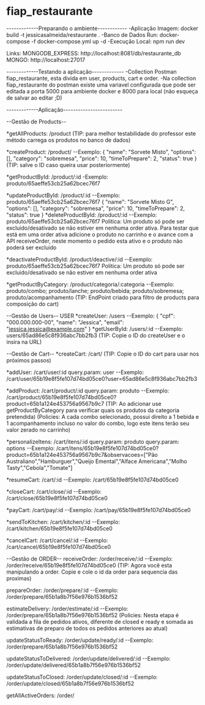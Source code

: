 # fiap_restaurante

-------------Preparando o ambiente------------
-Aplicação Imagem: docker build -t jessicasalmeida/restaurante .
-Banco de Dados Run: docker-compose -f docker-compose.yml up -d
-Execução Local: npm run dev

Links:
MONGODB_EXPRESS: http://localhost:8081/db/restaurante_db
MONGO: http://localhost:27017

-------------Testando a aplicação-------------
-Collection Postman fiap_restaurante, esta divida em user, products, cart e order.
-Na collection fiap_restaurante do postman existe uma variavel configurada que pode ser editada a porta 5000 para ambiente docker e 8000 para local (não esqueça de salvar ao editar ;D)


-------------Aplicação------------------------

--Gestão de Products--

*getAllProducts: /product
(TIP: para melhor testabilidade do professor este método carrega os produtos no banco de dados)

*createProduct: /product/
--Exemplo:
    {
        "name": "Sorvete Misto",
        "options": [],
        "category": "sobremesa",
        "price": 10,
        "timeToPrepare": 2,
        "status": true
    }
(TIP: salve o ID caso queira usar posteriormente)

*getProductById: /product/:id
-Exemplo: produto/65aeffe53cb25a62bcec76f7

*updateProductById: /product/:id
--Exemplo: produto/65aeffe53cb25a62bcec76f7
    {
        "name": "Sorvete Misto G",
        "options": [],
        "category": "sobremesa",
        "price": 10,
        "timeToPrepare": 2,
        "status": true
    }
*deleteProductById: /product/:id
--Exemplo: produto/65aeffe53cb25a62bcec76f7
Politica: Um produto só pode ser excluido/desativado se não estiver em nenhuma order ativa. 
Para testar que está em uma order ativa adicione o produto no carrinho e o avance com a API receiveOrder,
neste momento o pedido esta ativo e o produto não poderá ser excluido

*deactivateProductById: /product/deactive/:id
--Exemplo: produto/65aeffe53cb25a62bcec76f7
Politica: Um produto só pode ser excluido/desativado se não estiver em nenhuma order ativa

*getProductByCategory: /product/categoria/:categoria
--Exemplo: produto/combo; produto/lanche; produto/bebida; produto/sobremesa; produto/acompanhamento
(TIP: EndPoint criado para filtro de products para composição do cart)

--Gestão de Users--
USER
*createUser: /users
--Exemplo:
    {
        "cpf": "000.000.000-00",
        "name": "Jessica",
        "email": "jessica.jessica@example.com"
    }
*getUserById: /users/:id
--Exemplo:
    users/65ad86e5c8f936abc7bb2fb3 (TIP: Copie o ID do createUser e o insira na URL)

--Gestão de Cart--
*createCart: /cart/
(TIP: Copie o ID do cart para usar nos próximos passos)

*addUser: /cart/user/:id
query.param: user
--Exemplo: /cart/user/65b19e8f5fe107d74bd05ce0?user=65ad86e5c8f936abc7bb2fb3

*addProduct: /cart/product/:id
query.param: produto
--Exemplo: /cart/product/65b19e8f5fe107d74bd05ce0?product=65b1a124e453756a9567b9c7
(TIP: Ao adicionar use getProductByCategory para verificar quais os produtos da categoria pretendida)
(Policies: A cada combo selecionado, possui direito a 1 bebida e 1 acompanhamento incluso no valor do combo, logo este itens terão seu valor zerado no carrinho)

*personalizeItens: /cart/itens/:id
query.param: produto
query.param: options
--Exemplo: /cart/itens/65b19e8f5fe107d74bd05ce0?product=65b1a124e453756a9567b9c7&observacoes=["Pão Australiano","Hamburguer","Queijo Emental","Alface Americana","Molho Tasty","Cebola","Tomate"]

*resumeCart: /cart/:id
--Exemplo: /cart/65b19e8f5fe107d74bd05ce0

*closeCart: /cart/close/:id
--Exemplo: /cart/close/65b19e8f5fe107d74bd05ce0

*payCart: /cart/pay/:id
--Exemplo: /cart/pay/65b19e8f5fe107d74bd05ce0

*sendToKitchen: /cart/kitchen/:id
--Exemplo: /cart/kitchen/65b19e8f5fe107d74bd05ce0

*cancelCart: /cart/cancel/:id
--Exemplo: /cart/cancel/65b19e8f5fe107d74bd05ce0

--Gestão de ORDER--
receiveOrder: /order/receive/:id
--Exemplo: /order/receive/65b19e8f5fe107d74bd05ce0
(TIP: Agora você esta manipulando a order. Copie e cole o id da order para sequencia das proximas)

prepareOrder: /order/prepare/:id
--Exemplo: /order/prepare/65b1a8b7f56e976b1536bf52

estimateDelivery: /order/estimate/:id
--Exemplo: /order/prepare/65b1a8b7f56e976b1536bf52
(Policies: Nesta etapa é validada a fila de pedidos ativos, diferente de closed e ready e somada as estimativas de preparo de todos os pedidos anteriores ao atual)

updateStatusToReady: /order/update/ready/:id
--Exemplo: /order/prepare/65b1a8b7f56e976b1536bf52

updateStatusToDelivered: /order/update/delivered/:id
--Exemplo: /order/update/delivered/65b1a8b7f56e976b1536bf52

updateStatusToClosed: /order/update/closed/:id
--Exemplo: /order/update/closed/65b1a8b7f56e976b1536bf52

getAllActiveOrders: /order/

